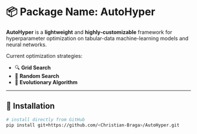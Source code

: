 # 📦 Package Name: AutoHyper

**AutoHyper** is a **lightweight** and **highly-customizable** framework for hyperparameter optimization on tabular-data machine-learning models and neural networks.

Current optimization strategies:

- 🔍 **Grid Search**
- 🎲 **Random Search**
- 🧬 **Evolutionary Algorithm**

---

## 🚀 Installation

```bash
# install directly from GitHub
pip install git+https://github.com/<Christian-Braga>/AutoHyper.git
